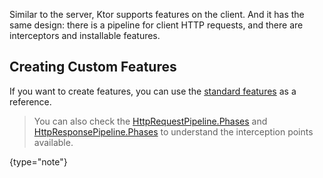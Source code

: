 [//]: # (title: Features)
[//]: # (caption: Http Client Features)
[//]: # (category: clients)
[//]: # (permalink: /clients/http-client/features.html)
[//]: # (children: /clients/http-client/features/)
[//]: # (ktor_version_review: 1.2.0)

Similar to the server, Ktor supports features on the client. And it has the same design:
there is a pipeline for client HTTP requests, and there are interceptors and installable features.



## Creating Custom Features

If you want to create features, you can use the [standard features](https://github.com/ktorio/ktor/tree/master/ktor-client/ktor-client-core/common/src/io/ktor/client/features) as a reference.

>You can also check the [HttpRequestPipeline.Phases](https://github.com/ktorio/ktor/blob/master/ktor-client/ktor-client-core/common/src/io/ktor/client/request/HttpRequestPipeline.kt)
>and [HttpResponsePipeline.Phases](https://github.com/ktorio/ktor/blob/master/ktor-client/ktor-client-core/common/src/io/ktor/client/statement/HttpResponsePipeline.kt)
>to understand the interception points available.
>
{type="note"}